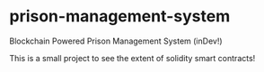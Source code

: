 # prison-management-system
Blockchain Powered Prison Management System (inDev!)

This is a small project to see the extent of solidity smart contracts!
